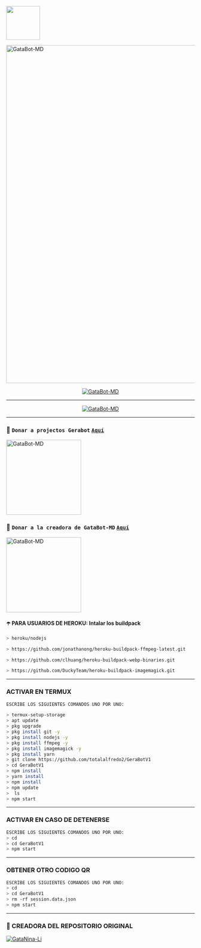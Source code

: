 <p align="centro">
  <a href="https://github.com/totalalfredo2"><img src="http://readme-typing-svg.herokuapp.com?size=35&duration=5006&color=F72234&center=falso&vCenter=falso&lines=GeraBotV1" height="90px"
</p>

<p align="centro">
<img src="https://imgur.com/JCs0yYJ.jpg" alt="GataBot-MD" width="900"/>
</p>



<p align="center">
<a href="#"><img title="GataBot-MD" src="https://img.shields.io/badge/SI TE AGRADA EL REPOSITORIO APOYAME CON UNA 🌟 ¡GRACIAS! -red?colorA=%255ff0000&colorB=%23017e40&style=for-the-badge"></a> 
</p>  

-----
<p align="center">
<a href="https://www.tiktok.com/@gerardo_alexis_r_p?is_from_webapp=1&sender_device=pc"><img title="GataBot-MD" src="https://imgur.com/RUjF7fk.jpg"></a> 
</p>  

-----
### 💖 ```Donar a projectos Gerabot``` [`Aquí`](https://paypal.me/totalalfredo)
<p align="left">
<a href="https://github.com/totalalfredo2"><img src="https://imgur.com/JCs0yYJ.jpg" alt="GataBot-MD" width="200"/></a>
</p>

### 💖 ```Donar a la creadora de GataBot-MD``` [`Aquí`](https://paypal.me/OficialGD)
<p align="left">
<a href="https://github.com/GataNina-Li"><img src="https://i.imgur.com/WwxBm8o.jpg" alt="GataBot-MD" width="200"/></a>
</p>
 
#### ☂️ PARA USUARIOS DE HEROKU: Intalar los buildpack

```bash
> heroku/nodejs
```
```bash
> https://github.com/jonathanong/heroku-buildpack-ffmpeg-latest.git
```
```bash
> https://github.com/clhuang/heroku-buildpack-webp-binaries.git
```
```bash
> https://github.com/DuckyTeam/heroku-buildpack-imagemagick.git
```
-----

### ACTIVAR EN TERMUX  
```bash
ESCRIBE LOS SIGUIENTES COMANDOS UNO POR UNO:

> termux-setup-storage
> apt update 
> pkg upgrade 
> pkg install git -y
> pkg install nodejs -y
> pkg install ffmpeg -y
> pkg install imagemagick -y
> pkg install yarn
> git clone https://github.com/totalalfredo2/GeraBotV1
> cd GeraBotV1
> npm install
> yarn install 
> npm install
> npm update
>  ls
> npm start
```
---
### ACTIVAR EN CASO DE DETENERSE 
```bash
ESCRIBE LOS SIGUIENTES COMANDOS UNO POR UNO:
> cd 
> cd GeraBotV1
> npm start
```
----

### OBTENER OTRO CODIGO QR 
```bash
ESCRIBE LOS SIGUIENTES COMANDOS UNO POR UNO:
> cd 
> cd GeraBotV1
> rm -rf session.data.json
> npm start
```
---
  


### 🌟 CREADORA DEL REPOSITORIO ORIGINAL
 
[![GataNina-Li](https://github.com/GataNina-Li.png?size=100)](https://github.com/GataNina-Li) 
 
